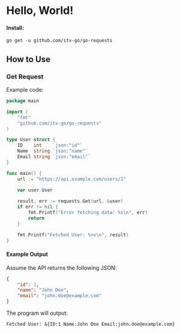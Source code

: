 # Hello, World!

#### Install:
```
go get -u github.com/itv-go/go-requests
```

## How to Use

### Get Request

Example code:

```go
package main

import (
	"fmt"
	"github.com/itv-go/go-requests"
)

type User struct {
    ID    int    `json:"id"`
    Name  string `json:"name"`
    Email string `json:"email"`
}

func main() {
    url := "https://api.example.com/users/1"
	
    var user User

    result, err := requests.Get(url, &user)
    if err != nil {
        fmt.Printf("Error fetching data: %s\n", err)
        return
    }

    fmt.Printf("Fetched User: %+v\n", result)
}
```

#### Example Output

Assume the API returns the following JSON:
```json
{
    "id": 1,
    "name": "John Doe",
    "email": "john.doe@example.com"
}
```

The program will output:
```
Fetched User: &{ID:1 Name:John Doe Email:john.doe@example.com}
```